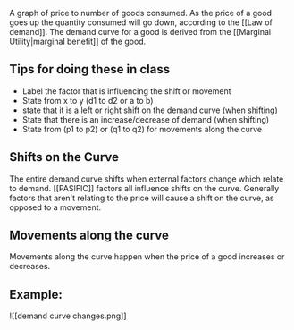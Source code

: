 A graph of price to number of goods consumed. As the price of a good goes up the quantity consumed will go down, according to the [[Law of demand]]. The demand curve for a good is derived from the [[Marginal Utility|marginal benefit]] of the good.
## Tips for doing these in class
* Label the factor that is influencing the shift or movement
* State from x to y (d1 to d2 or a to b)
* state that it is a left or right shift on the demand curve (when shifting)
* State that there is an increase/decrease of demand (when shifting)
* State from (p1 to p2) or (q1 to q2) for movements along the curve

## Shifts on the Curve
The entire demand curve shifts when external factors change which relate to demand. [[PASIFIC]] factors all influence shifts on the curve. Generally factors that aren't relating to the price will cause a shift on the curve, as opposed to a movement.
## Movements along the curve
Movements along the curve happen when the price of a good increases or decreases. 

## Example:
![[demand curve changes.png]]